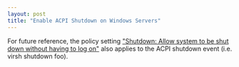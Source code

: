 ```yaml
---
layout: post
title: "Enable ACPI Shutdown on Windows Servers"
---
```


For future reference, the policy setting 
["Shutdown: Allow system to be shut down without having to log on"](http://technet.microsoft.com/en-us/library/cc776336.aspx) also applies to the ACPI shutdown event (i.e. virsh shutdown foo).

